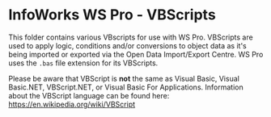 # InfoWorks WS Pro - VBScripts

This folder contains various VBscripts for use with WS Pro. VBScripts are used to apply logic, conditions and/or conversions to object data as it's being imported or exported via the Open Data Import/Export Centre. WS Pro uses the `.bas` file extension for its VBScripts. 

Please be aware that VBScript is **not** the same as Visual Basic, Visual Basic.NET, VBScript.NET, or Visual Basic For Applications. Information about the VBScript language can be found here: https://en.wikipedia.org/wiki/VBScript
